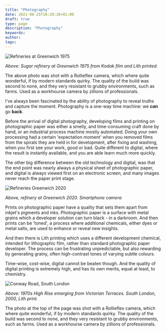 ```yaml
---
title: "Photography"
date: 2021-06-25T16:29:26+01:00
draft: true
type: page
description: "Photography"
keywords:
author: 
tags: 
---
```


![Refineries at Greenwich 1975](/img/thames1975.jpg)

*Above: Sugar refinery at Greenwich 1975 from Kodak film and Lith printed.*

The above photo was shot with a Rollieflex camera, which where quite wonderful, if by modern standards quirky. The quality of the build was second to none, and they very resistant to grubby environments, such as farms. Used as a workhourse camera by zillions of professionals.

I've always been fascinated by the ability of photography to reveal truths and capture the moment. Photography is a one-way time machine: we ***can*** go **back**. 

Before the arrival of digital photography, developing films and printing on photographic paper was either a smelly, and time-consuming craft done by hand, or an industrial process machine mostly automated. Doing your own processing had a certain 'expectation moment' when you removed films from the spirals they are held in for development, after fixing and washing, when you first see your work, good or bad. Quite different to digital, where the result is instantly available, and you are able learn much more quickly.

The other big difference between the old technology and digital, was that the end point was nearly always a physical sheet of photographic paper, and digital is always viewed first on an electronic screen, and many images never reach the paper print stage.

![Refineries Greenwich 2020](/img/sugarworks2020.jpg)

*Above, refinery at Greenwich 2020. Smartphone camera*

Prints on photographic paper have a quality that sets them apart from inkjet's pigments and inks. Photographic paper is a surface with metal grains which a developer solution can turn black - in a darkroom. And then prints can be 'toned', a process where additional chemicals, either dyes or metal salts, are used to enhance or reveal new insights. 

And then there is Lith printing which uses a different development chemical, intended for lithographic film, rather than standard photographic paper developer. The process can be frustrating unpredictable, but also rewarding by generating grainy, often high-contrast tones of varying subtle colours.

Time-wise, cost-wise, digital cannot be beaten though. And the quality of digital printing is extremely high, and has its own merits, equal at least, to chemistry.

![Conway Road, South London](../conwayroad2000.jpg)

*Above: 1970s High Rise emerging from Victorian Terraces. South London, 2000, Lith print.*

The photo at the top of the page was shot with a Rollieflex camera, which where quite wonderful, if by modern standards quirky. The quality of the build was second to none, and they very resistant to grubby environments, such as farms. Used as a workhourse camera by zillions of professionals.


